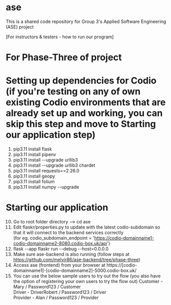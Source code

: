 # ase
This is a shared code repository for Group 3's Applied Software Engineering (ASE) project

[For instructors & testers - how to run our program]

# For Phase-Three of project
# Setting up dependencies for Codio (if you're testing on any of own existing Codio environments that are already set up and working, you can skip this step and move to Starting our application step)
1. pip3.11 install flask
2. pip3.11 install pipenv
3. pip3.11 install --upgrade urllib3
4. pip3.11 install --upgrade urllib3 chardet
5. pip3.11 install requests==2.26.0
6. pip3.11 install geopy
7. pip3.11 install folium
8. pip3.11 install numpy --upgrade

# Starting our application
10. Go to root folder directory --> cd ase
11. Edit flaskr/properties.py to update with the latest codio-subdomain so that it will connect to the backend services correctly <br>
(for eg. codio_subdomain_endpoint = 'https://codio-domainname1-codio-domainname2-8080.codio-box.uk/api')
12. flask --app flaskr run --debug --host=0.0.0.0
13. Make sure ase-backend is also running (follow steps at https://github.com/melvir86/ase-backend/tree/phase-three)
14. Access ase (frontend) from your browser at https://[codio-domainname1]-[codio-domainname2]-5000.codio-box.uk/
15. You can use the below sample users to try out the flow (you also have the option of registering your own users to try the flow out)
Customer - Mary / Password123 / Customer <br>
Driver - DriverRobert / Password123 / Driver <br>
Provider - Alan / Password123 / Provider
